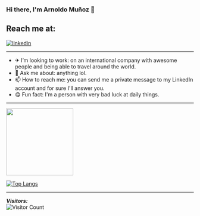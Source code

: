### Hi there, I'm Arnoldo Muñoz 👋 
## Reach me at: ##
[![linkedin][1]][2] 



[1]:  https://img.icons8.com/nolan/48/linkedin.png
[2]:  https://www.linkedin.com/in/juan-arnoldo-chavez-mu%C3%B1oz-b0b98418a/ "Redirect to my LinkedIn profile"

<hr>

- ✈  I’m looking to work: on an international company with awesome people and being able to travel around the world.
- 💬 Ask me about: anything lol.
- 📫 How to reach me: you can send me a private message to my LinkedIn account and for sure I'll answer you.
- 😋 Fun fact: I'm a person with very bad luck at daily things.

<hr>

<img height="180em" src="https://github-readme-stats.vercel.app/api?username=Arbupa&show_icons=true&hide_border=true&&count_private=true&include_all_commits=true" />

[![Top Langs](https://github-readme-stats.vercel.app/api/top-langs/?username=Arbupa&layout=compact)](https://github.com/Arbupa/github-readme-stats)

<hr>

<!-- ![visitors](https://visitor-badge.glitch.me/badge?page_id=page.id) -->
***Visitors:*** <br />
![Visitor Count](https://profile-counter.glitch.me/Arbupa/count.svg)
